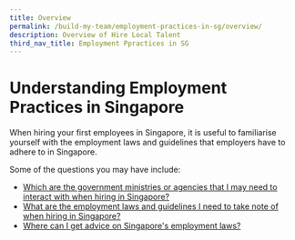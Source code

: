 ```yaml
---
title: Overview
permalink: /build-my-team/employment-practices-in-sg/overview/
description: Overview of Hire Local Talent
third_nav_title: Employment Ppractices in SG
---
```

# Understanding Employment Practices in Singapore

When hiring your first employees in Singapore, it is useful to familiarise yourself with the employment laws and guidelines that employers have to adhere to in Singapore.

Some of the questions you may have include:

- [Which are the government ministries or agencies that I may need to interact with when hiring in Singapore?](/build-my-team/employment-practices-in-sg/government-bodies/)
- [What are the employment laws and guidelines I need to take note of when hiring in Singapore?](/build-my-team/employment-practices/employment-laws-guidelines/)
- [Where can I get advice on Singapore's employment laws?](/build-my-team/employment-practices-in-sg/get-advice/)